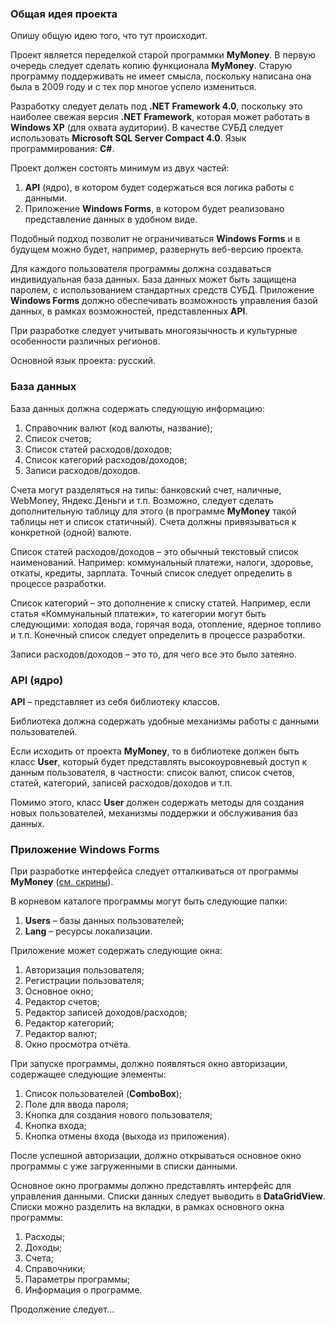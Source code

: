 ﻿### Общая идея проекта

Опишу общую идею того, что тут происходит.

Проект является переделкой старой программки **MyMoney**. В первую очередь следует сделать копию функционала **MyMoney**.
Старую программу поддерживать не имеет смысла, поскольку написана она была в 2009 году и с тех пор многое успело измениться.

Разработку следует делать под **.NET Framework 4.0**, поскольку это наиболее свежая версия **.NET Framework**, которая может работать в **Windows XP** (для охвата аудитории).
В качестве СУБД следует использовать **Microsoft SQL Server Compact 4.0**.
Язык программирования: **C#**.

Проект должен состоять минимум из двух частей:

1. **API** (ядро), в котором будет содержаться вся логика работы с данными.
2. Приложение **Windows Forms**, в котором будет реализовано представление данных в удобном виде.

Подобный подход позволит не ограничиваться **Windows Forms** и в будущем можно будет, например, развернуть веб-версию проекта.

Для каждого пользователя программы должна создаваться индивидуальная база данных. 
База данных может быть защищена паролем, с использованием стандартных средств СУБД.
Приложение **Windows Forms** должно обеспечивать возможность управления базой данных, в рамках возможностей, представленных **API**.

При разработке следует учитывать многоязычность и культурные особенности различных регионов.

Основной язык проекта: русский. 

### База данных

База данных должна содержать следующую информацию:

1. Справочник валют (код валюты, название);
2. Список счетов;
3. Список статей расходов/доходов;
4. Список категорий расходов/доходов;
5. Записи расходов/доходов.

Счета могут разделяться на типы: банковский счет, наличные, WebMoney, Яндекс.Деньги и т.п. Возможно, следует сделать дополнительную таблицу для этого (в программе **MyMoney** такой таблицы нет и список статичный). Счета должны привязываться к конкретной (одной) валюте.

Список статей расходов/доходов – это обычный текстовый список наименований. Например: коммунальный платежи, налоги, здоровье, откаты, кредиты, зарплата. Точный список следует определить в процессе разработки.

Список категорий – это дополнение к списку статей. Например, если статья «Коммунальный платежи», то категории могут быть следующими: холодая вода, горячая вода, отопление, ядерное топливо и т.п. Конечный список следует определить в процессе разработки.

Записи расходов/доходов – это то, для чего все это было затеяно.

### API (ядро)

**API** – представляет из себя библиотеку классов. 

Библиотека должна содержать удобные механизмы работы с данными пользователей.

Если исходить от проекта **MyMoney**, то в библиотеке должен быть класс **User**, который будет представлять высокоуровневый доступ к данным пользователя, в частности: список валют, список счетов, статей, категорий, записей расходов/доходов и т.п.

Помимо этого, класс **User** должен содержать методы для создания новых пользователей, механизмы поддержки и обслуживания баз данных.

### Приложение Windows Forms

При разработке интерфейса следует отталкиваться от программы **MyMoney** ([см. скрины](http://aleksey.nemiro.ru/my/programs/mymoney.html)).

В корневом каталоге программы могут быть следующие папки:

1. **Users** – базы данных пользователей;
2. **Lang** – ресурсы локализации.

Приложение может содержать следующие окна:

1. Авторизация пользователя;
2. Регистрации пользователя;
3. Основное окно;
4. Редактор счетов;
5. Редактор записей доходов/расходов;
6. Редактор категорий;
7. Редактор валют;
8. Окно просмотра отчёта.

При запуске программы, должно появляться окно авторизации, содержащее следующие элементы:

1. Список пользователей (**ComboBox**);
2. Поле для ввода пароля;
3. Кнопка для создания нового пользователя;
4. Кнопка входа;
5. Кнопка отмены входа (выхода из приложения).

После успешной авторизации, должно открываться основное окно программы с уже загруженными в списки данными.

Основное окно программы должно представлять интерфейс для управления данными. Списки данных следует выводить в **DataGridView**. Списки можно разделить на вкладки, в рамках основного окна программы: 

1. Расходы;
2. Доходы;
3. Счета;
4. Справочники;
5. Параметры программы;
6. Информация о программе.

Продолжение следует…




